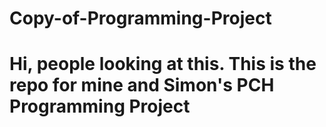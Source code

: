 # Copy-of-Programming-Project
# Hi, people looking at this. This is the repo for mine and Simon's PCH Programming Project
